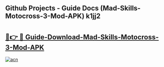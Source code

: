 ## Github Projects - Guide Docs (Mad-Skills-Motocross-3-Mod-APK) k1jj2

# <h2><a href="https://apkcomod.com?title=Mad-Skills-Motocross-3-Mod-APK">🔗👉 🔴 Guide-Download-Mad-Skills-Motocross-3-Mod-APK </a></h2>

[![acn](https://github.com/user-attachments/assets/0f9c940e-d8b0-45ae-aac7-cd30a18b3e1c)](https://apkcomod.com?title=Mad-Skills-Motocross-3-Mod-APK)
